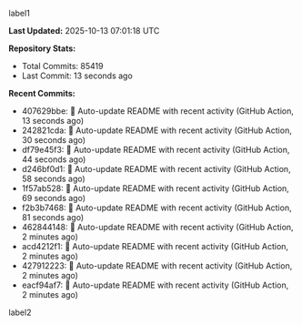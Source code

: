 
label1 
<!-- ACTIVITY_START -->
**Last Updated:** 2025-10-13 07:01:18 UTC

**Repository Stats:**
- Total Commits: 85419
- Last Commit: 13 seconds ago

**Recent Commits:**
- 407629bbe: 🤖 Auto-update README with recent activity (GitHub Action, 13 seconds ago)
- 242821cda: 🤖 Auto-update README with recent activity (GitHub Action, 30 seconds ago)
- df79e45f3: 🤖 Auto-update README with recent activity (GitHub Action, 44 seconds ago)
- d246bf0d1: 🤖 Auto-update README with recent activity (GitHub Action, 58 seconds ago)
- 1f57ab528: 🤖 Auto-update README with recent activity (GitHub Action, 69 seconds ago)
- f2b3b7468: 🤖 Auto-update README with recent activity (GitHub Action, 81 seconds ago)
- 462844148: 🤖 Auto-update README with recent activity (GitHub Action, 2 minutes ago)
- acd4212f1: 🤖 Auto-update README with recent activity (GitHub Action, 2 minutes ago)
- 427912223: 🤖 Auto-update README with recent activity (GitHub Action, 2 minutes ago)
- eacf94af7: 🤖 Auto-update README with recent activity (GitHub Action, 2 minutes ago)
<!-- ACTIVITY_END -->

label2
